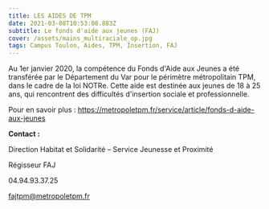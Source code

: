 ```yaml
---
title: LES AIDES DE TPM
date: 2021-03-08T10:53:08.883Z
subtitle: Le fonds d'aide aux jeunes (FAJ)
cover: /assets/mains_multiraciale_op.jpg
tags: Campus Toulon, Aides, TPM, Insertion, FAJ
---
```

<!--StartFragment-->

Au 1er janvier 2020, la compétence du Fonds d'Aide aux Jeunes a été transférée par le Département du Var pour le périmètre métropolitain TPM, dans le cadre de la loi NOTRe. Cette aide est destinée aux jeunes de 18 à 25 ans, qui rencontrent des difficultés d'insertion sociale et professionnelle.

Pour en savoir plus : <https://metropoletpm.fr/service/article/fonds-d-aide-aux-jeunes>



**Contact :**

Direction Habitat et Solidarité – Service Jeunesse et Proximité

Régisseur FAJ 

04.94.93.37.25

[fajtpm@metropoletpm.fr](fajtpm@metropoletpm.fr)

<!--EndFragment-->